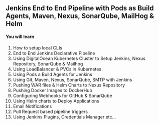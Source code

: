 ## Jenkins End to End Pipeline with Pods as Build Agents, Maven, Nexus, SonarQube, MailHog & Helm

#### You will learn
01. How to setup local CLIs
02. End to End Jenkins Declarative Pipeline
03. Using DigitalOcean Kubernetes Cluster to Setup Jenkins, Nexus Repository, SonarQube & Mailhog
04. Using LoadBalancer & PVCs in Kubernetes
05. Using Pods a Build Agents for Jenkins 
06. Using Git, Maven, Nexus, SonarQube, SMTP with Jenkins
07. Pushing WAR files & Helm Charts to Nexus Repository
08. Pushing Docker Images to DockerHub
09. Configuring Webhooks for GitHub & SonarQube
10. Using Helm charts to Deploy Applications
11. Email Notifications
12. Pull Request based pipeline triggers
13. Using Jenkins Plugins, Credentials Manager etc...
